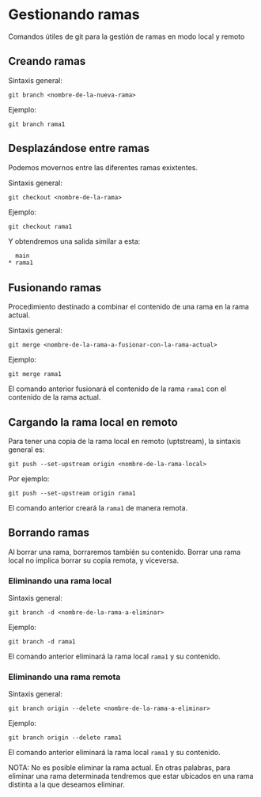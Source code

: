 # Gestionando ramas
Comandos útiles de git para la gestión de ramas en modo local y remoto


## Creando ramas
Sintaxis general: 

	git branch <nombre-de-la-nueva-rama>

Ejemplo: 

	git branch rama1


## Desplazándose entre ramas
Podemos movernos entre las diferentes ramas exixtentes. 

Sintaxis general: 

	git checkout <nombre-de-la-rama>

Ejemplo: 

	git checkout rama1

Y obtendremos una salida similar a esta: 


```bash
  main
* rama1
```


## Fusionando ramas
Procedimiento destinado a combinar el contenido de una rama en la rama actual.

Sintaxis general: 

	git merge <nombre-de-la-rama-a-fusionar-con-la-rama-actual>

Ejemplo: 

	git merge rama1

El comando anterior fusionará el contenido de la rama `rama1` con el contenido de la rama actual. 


## Cargando la rama local en remoto
Para tener una copia de la rama local en remoto (uptstream), la sintaxis general es: 

	git push --set-upstream origin <nombre-de-la-rama-local>

Por ejemplo:

	git push --set-upstream origin rama1

El comando anterior creará la `rama1` de manera remota. 


## Borrando ramas
Al borrar una rama, borraremos también su contenido. Borrar una rama local no implica borrar su copia remota, y viceversa. 

### Eliminando una rama local
Sintaxis general: 

	git branch -d <nombre-de-la-rama-a-eliminar>


Ejemplo: 

	git branch -d rama1

El comando anterior eliminará la rama local  `rama1`  y su contenido.

### Eliminando una rama remota
Sintaxis general: 

	git branch origin --delete <nombre-de-la-rama-a-eliminar>


Ejemplo: 

	git branch origin --delete rama1

El comando anterior eliminará la rama local  `rama1`  y su contenido.

NOTA: No es posible eliminar la rama actual. En otras palabras, para eliminar una rama determinada tendremos que estar ubicados en una rama distinta a la que deseamos eliminar. 



